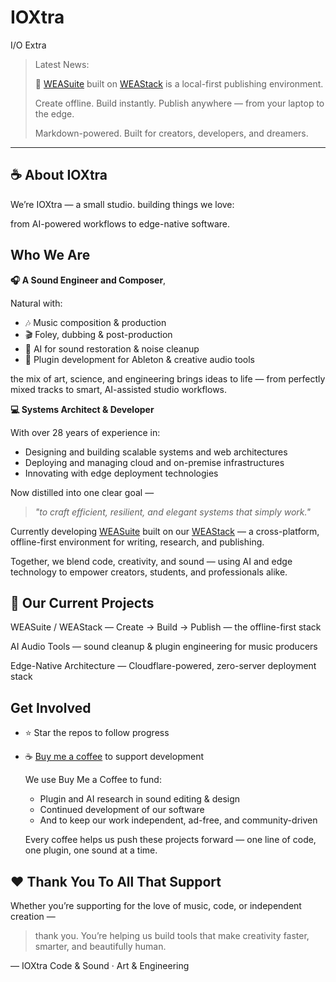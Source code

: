 # IOXtra
I/O Extra


> Latest News:
>
> 🦦 [WEASuite](https://github.com/IOXtra/WEASuite) built on [WEAStack](https://github.com/IOXtra/WEAStack) is a local-first publishing environment.
>
> Create offline. Build instantly. Publish anywhere — from your laptop to the edge.
>
> Markdown-powered. Built for creators, developers, and dreamers.


---




## ☕ About IOXtra

We’re IOXtra — a small studio. building things we love:

from AI-powered workflows to edge-native software.



## Who We Are

**🎧 A Sound Engineer and Composer**,

Natural with:

- 🎶 Music composition & production
- 🎬 Foley, dubbing & post-production
- 🧠 AI for sound restoration & noise cleanup
- 🧩 Plugin development for Ableton & creative audio tools

the mix of art, science, and engineering brings ideas to life — from perfectly mixed tracks to smart, AI-assisted studio workflows.


**💻 Systems Architect & Developer**

With over 28 years of experience in:

- Designing and building scalable systems and web architectures
- Deploying and managing cloud and on-premise infrastructures
- Innovating with edge deployment technologies

Now distilled into one clear goal — 

> *"to craft efficient, resilient, and elegant systems that simply work."*


Currently developing [WEASuite](https://github.com/IOXtra/WEASuite) built on our [WEAStack](https://github.com/IOXtra/WEAStack) — a cross-platform, offline-first environment for writing, research, and publishing.

Together, we blend code, creativity, and sound — using AI and edge technology to empower creators, students, and professionals alike.


## 🦦 Our Current Projects

WEASuite / WEAStack — Create → Build → Publish — the offline-first stack

AI Audio Tools — sound cleanup & plugin engineering for music producers

Edge-Native Architecture — Cloudflare-powered, zero-server deployment stack


## Get Involved
- ⭐ Star the repos to follow progress
- ☕ [Buy me a coffee](buymeacoffee.com/ioxtra) to support development

  We use Buy Me a Coffee to fund:

  - Plugin and AI research in sound editing & design
  - Continued development of our software
  - And to keep our work independent, ad-free, and community-driven

  Every coffee helps us push these projects forward — one line of code, one plugin, one sound at a time.




## ❤️ Thank You To All That Support

Whether you’re supporting for the love of music, code, or independent creation —

> thank you. You’re helping us build tools that make creativity faster, smarter, and beautifully human.

— IOXtra
  Code & Sound · Art & Engineering



<!--
- 👋 Hi, I’m @IOXtra
- 👀 I’m interested in ...
- 🌱 I’m currently learning ...
- 💞️ I’m looking to collaborate on ...
- 📫 How to reach me ...


IOXtra/IOXtra is a ✨ special ✨ repository because its `README.md` (this file) appears on your GitHub profile.
You can click the Preview link to take a look at your changes.
--->

